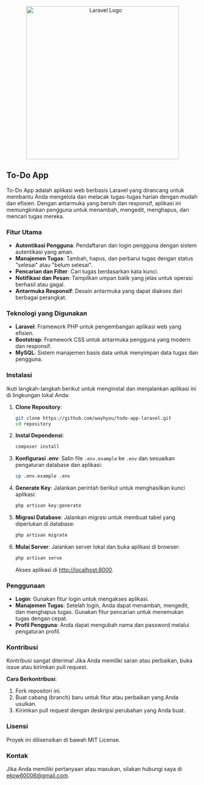 <p align="center">
    <a href="https://laravel.com" target="_blank">
        <img src="https://raw.githubusercontent.com/laravel/art/master/logo-lockup/5%20SVG/2%20CMYK/1%20Full%20Color/laravel-logolockup-cmyk-red.svg" width="400" alt="Laravel Logo">
    </a>
</p>

## To-Do App

To-Do App adalah aplikasi web berbasis Laravel yang dirancang untuk membantu Anda mengelola dan melacak tugas-tugas harian dengan mudah dan efisien. Dengan antarmuka yang bersih dan responsif, aplikasi ini memungkinkan pengguna untuk menambah, mengedit, menghapus, dan mencari tugas mereka.

### Fitur Utama

- **Autentikasi Pengguna**: Pendaftaran dan login pengguna dengan sistem autentikasi yang aman.
- **Manajemen Tugas**: Tambah, hapus, dan perbarui tugas dengan status "selesai" atau "belum selesai".
- **Pencarian dan Filter**: Cari tugas berdasarkan kata kunci.
- **Notifikasi dan Pesan**: Tampilkan umpan balik yang jelas untuk operasi berhasil atau gagal.
- **Antarmuka Responsif**: Desain antarmuka yang dapat diakses dari berbagai perangkat.

### Teknologi yang Digunakan

- **Laravel**: Framework PHP untuk pengembangan aplikasi web yang efisien.
- **Bootstrap**: Framework CSS untuk antarmuka pengguna yang modern dan responsif.
- **MySQL**: Sistem manajemen basis data untuk menyimpan data tugas dan pengguna.

### Instalasi

Ikuti langkah-langkah berikut untuk menginstal dan menjalankan aplikasi ini di lingkungan lokal Anda:

1. **Clone Repository**:
    ```bash
    git clone https://github.com/wayhyou/todo-app-laravel.git
    cd repository
    ```

2. **Instal Dependensi**:
    ```bash
    composer install
    ```

3. **Konfigurasi .env**:
    Salin file `.env.example` ke `.env` dan sesuaikan pengaturan database dan aplikasi:
    ```bash
    cp .env.example .env
    ```

4. **Generate Key**:
    Jalankan perintah berikut untuk menghasilkan kunci aplikasi:
    ```bash
    php artisan key:generate
    ```

5. **Migrasi Database**:
    Jalankan migrasi untuk membuat tabel yang diperlukan di database:
    ```bash
    php artisan migrate
    ```

6. **Mulai Server**:
    Jalankan server lokal dan buka aplikasi di browser:
    ```bash
    php artisan serve
    ```
    Akses aplikasi di [http://localhost:8000](http://localhost:8000).

### Penggunaan

- **Login**: Gunakan fitur login untuk mengakses aplikasi.
- **Manajemen Tugas**: Setelah login, Anda dapat menambah, mengedit, dan menghapus tugas. Gunakan fitur pencarian untuk menemukan tugas dengan cepat.
- **Profil Pengguna**: Anda dapat mengubah nama dan password melalui pengaturan profil.

### Kontribusi

Kontribusi sangat diterima! Jika Anda memiliki saran atau perbaikan, buka issue atau kirimkan pull request.

**Cara Berkontribusi**:
1. Fork repositori ini.
2. Buat cabang (branch) baru untuk fitur atau perbaikan yang Anda usulkan.
3. Kirimkan pull request dengan deskripsi perubahan yang Anda buat.

### Lisensi

Proyek ini dilisensikan di bawah MIT License.

### Kontak

Jika Anda memiliki pertanyaan atau masukan, silakan hubungi saya di [ekow60006@gmail.com](mailto:ekow60006@gmail.com).

